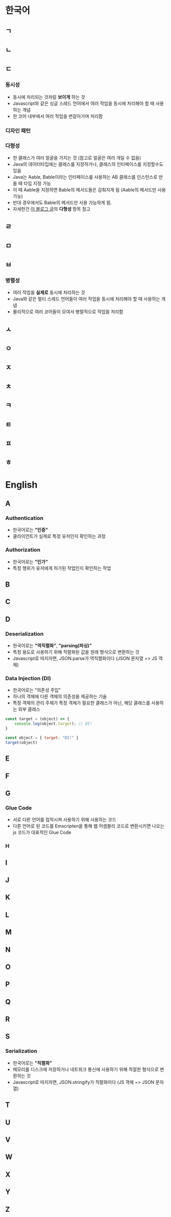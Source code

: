 # 한국어
## ㄱ
## ㄴ
## ㄷ
### 동시성
- 동시에 처리되는 것처럼 **보이게** 하는 것
- Javascript와 같은 싱글 스레드 언어에서 여러 작업을 동시에 처리해야 할 때 사용하는 개념
- 한 코어 내부에서 여러 작업을 번갈아가며 처리함

### 디자인 패턴


### 다형성
- 한 클래스가 여러 얼굴을 가지는 것 (참고로 얼굴은 여러 개일 수 없음)
- Java의 데이터타입에는 클래스를 지정하거나, 클래스의 인터페이스를 지정할수도 있음
- Java는 Aable, Bable이라는 인터페이스를 사용하는 AB 클래스를 인스턴스로 만들 때 타입 지정 가능
- 이 때 Aable을 지정하면 Bable의 메서드들은 감춰지게 됨 (Aable의 메서드만 사용 가능)
- 반대 경우에서도 Bable의 메서드만 사용 가능하게 됨.
- 자세한건 [이 블로그 글](https://velog.io/@dangdang/Java-%EC%9D%B8%ED%84%B0%ED%8E%98%EC%9D%B4%EC%8A%A4Interface%EC%99%80-%EB%8B%A4%ED%98%95%EC%84%B1Polymorphism#%EB%8B%A4%ED%98%95%EC%84%B1polymorphism)의 **다형성** 항목 참고

## ㄹ
## ㅁ
## ㅂ
### 병렬성
- 여러 작업을 **실제로** 동시에 처리하는 것
- Java와 같은 멀티 스레드 언어들이 여러 작업을 동시에 처리해야 할 때 사용하는 개념
- 물리적으로 여러 코어들이 모여서 병렬적으로 작업을 처리함
## ㅅ
## ㅇ
## ㅈ
## ㅊ
## ㅋ
## ㅌ
## ㅍ
## ㅎ
# English
## A
### Authentication
- 한국어로는 **"인증"**
- 클라이언트가 실제로 특정 유저인지 확인하는 과정
### Authorization
- 한국어로는 **"인가"**
- 특정 행위가 유저에게 허가된 작업인지 확인하는 작업
## B
## C
## D
### Deserialization
- 한국어로는 **"역직렬화"**, **"parsing(파싱)"**
- 특정 용도로 사용하기 위해 직렬화된 값을 원래 형식으로 변환하는 것
- Javascript로 따지자면, JSON.parse가 역직렬화이다 (JSON 문자열 => JS 객체)
### Data Injection (DI)
- 한국어로는 "의존성 주입"
- 하나의 객체에 다른 객체의 의존성을 제공하는 기술
- 특정 객체의 관리 주체가 특정 객체가 필요한 클래스가 아닌, 해당 클래스를 사용하는 외부 클래스
```js
const target = (object) => {
	console.log(object.target); // DI!
}

const object = { target: "DI!" }
target(object)
```
## E
## F
## G
### Glue Code
- 서로 다른 언어를 접착시켜 사용하기 위해 사용하는 코드
- 다른 언어로 된 코드를 Emscripten을 통해 웹 어셈블리 코드로 변환시키면 나오는 js 코드가 대표적인 Glue Code
### H
## I
## J
## K
## L
## M
## N
## O
## P
## Q
## R
## S
### Serialization
- 한국어로는 **"직렬화"**
- 메모리를 디스크에 저장하거나 네트워크 통신에 사용하기 위해 적절한 형식으로 변환하는 것
- Javascript로 따지자면, JSON.stringify가 직렬화이다 (JS 객체 => JSON 문자열)
## T
## U
## V
## W

## X
## Y
## Z



